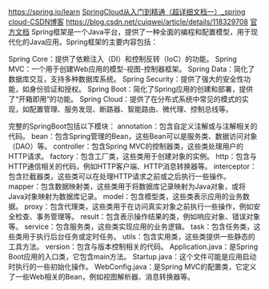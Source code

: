 https://spring.io/learn
[SpringCloud从入门到精通（超详细文档一）_spring cloud-CSDN博客](https://blog.csdn.net/cuiqwei/article/details/118329609)
https://blog.csdn.net/cuiqwei/article/details/118329708
[官方文档](https://springdoc.cn/docs/)
Spring框架是一个Java平台，提供了一种全面的编程和配置模型，用于现代化的Java应用。Spring框架的主要内容包括：

Spring Core：提供了依赖注入（DI）和控制反转（IoC）的功能。
Spring MVC：一个用于创建Web应用的模型-视图-控制器框架。
Spring Data：简化了数据库交互，支持多种数据库系统。
Spring Security：提供了强大的安全性功能，如身份验证和授权。
Spring Boot：简化了Spring应用的创建和部署，提供了“开箱即用”的功能。
Spring Cloud：提供了在分布式系统中常见的模式的实现，如配置管理、服务发现、断路器、智能路由、微代理、控制总线等。

完整的SpringBoot包括以下模块：
annotation：包含自定义注解或与注解相关的代码。
bean：包含Spring管理的Bean，这些Bean可以是服务类、数据访问对象（DAO）等。
controller：包含Spring MVC的控制器类，这些类处理用户的HTTP请求。
factory：包含工厂类，这些类用于创建对象的实例。
http：包含与HTTP通信相关的代码，例如HTTP客户端、HTTP消息转换器等。
interceptor：包含拦截器类，这些类可以在处理HTTP请求之前或之后执行一些操作。
mapper：包含数据映射类，这些类用于将数据库记录映射为Java对象，或将Java对象映射为数据库记录。
model：包含模型类，这些类表示应用的业务数据。
proxy：包含代理类，这些类用于在访问真实对象之前执行一些操作，例如安全检查、事务管理等。
result：包含表示操作结果的类，例如响应对象、错误对象等。
service：包含服务类，这些类实现应用的业务逻辑。
task：包含任务类，这些类用于执行后台任务或定时任务。
utils：包含实用类，这些类提供一些静态的工具方法。
version：包含与版本控制相关的代码。
Application.java：是Spring Boot应用的入口类，它包含main方法。
Startup.java：这个文件可能是应用启动时执行的一些初始化操作。
WebConfig.java：是Spring MVC的配置类，它定义了一些Web相关的Bean，例如视图解析器、消息转换器等。